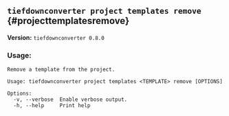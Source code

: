 ## `tiefdownconverter project templates remove` {#projecttemplatesremove}

**Version:** `tiefdownconverter 0.8.0`

### Usage:
```
Remove a template from the project.

Usage: tiefdownconverter project templates <TEMPLATE> remove [OPTIONS]

Options:
  -v, --verbose  Enable verbose output.
  -h, --help     Print help
```

